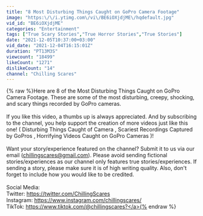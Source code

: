 ```yaml
---
title: "8 Most Disturbing Things Caught on GoPro Camera Footage"
image: "https:\/\/i.ytimg.com\/vi\/BE6iOXjdjME\/hqdefault.jpg"
vid_id: "BE6iOXjdjME"
categories: "Entertainment"
tags: ["True Scary Stories","True Horror Stories","True Stories"]
date: "2021-12-05T10:37:00+03:00"
vid_date: "2021-12-04T16:15:01Z"
duration: "PT13M3S"
viewcount: "18499"
likeCount: "1271"
dislikeCount: "14"
channel: "Chilling Scares"
---
```

{% raw %}Here are 8 of the Most Disturbing Things Caught on GoPro Camera Footage. These are some of the most disturbing, creepy, shocking, and scary things recorded by GoPro cameras.<br /><br />If you like this video, a thumbs up is always appreciated. And by subscribing to the channel, you help support the creation of more videos just like this one! ( Disturbing Things Caught of Camera , Scariest Recordings Captured by GoPros , Horrifying Videos Caught on GoPro Cameras )!<br /><br />Want your story/experience featured on the channel? Submit it to us via our email (chillingscares@gmail.com). Please avoid sending fictional stories/experiences as our channel only features true stories/experiences. If sending a story, please make sure it is of high writing quality. Also, don't forget to include how you would like to be credited.<br /><br />Social Media:<br />Twitter: <a rel="nofollow" target="blank" href="https://twitter.com/ChillingScares">https://twitter.com/ChillingScares</a><br />Instagram: <a rel="nofollow" target="blank" href="https://www.instagram.com/chillingscares/">https://www.instagram.com/chillingscares/</a><br />TikTok: <a rel="nofollow" target="blank" href="https://www.tiktok.com/@chillingscares?">https://www.tiktok.com/@chillingscares?</a>{% endraw %}
